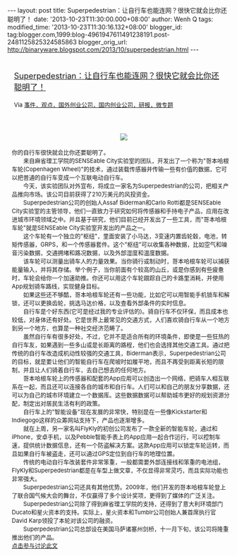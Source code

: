 --- layout: post title:
Superpedestrian：让自行车也能连网？很快它就会比你还聪明了！ date:
'2013-10-23T11:30:00.000+08:00' author: Wenh Q tags: modified\_time:
'2013-10-23T11:30:16.132+08:00' blogger\_id:
tag:blogger.com,1999:blog-4961947611491238191.post-2481125825324585863
blogger\_orig\_url:
http://binaryware.blogspot.com/2013/10/superpedestrian.html ---
<div style="margin: 10px; padding: 5px;">

<div style="font-size: 18px;">

[Superpedestrian：让自行车也能连网？很快它就会比你还聪明了！](http://www.kuailiyu.com/article/5587.html)

</div>

<div style="font-size: 13px;">

Via
[事件，观点，国外创业公司，国内创业公司，研报，微专题](http://www.kuailiyu.com/)

</div>

</div>

<div style="font-size: 13px; padding: 15px 0 10px 10px;">

<div style="text-align: center;">

　![](http://www.kuailiyu.com/uploadfile/2013/1022/20131022032933501.jpg)

</div>

你的自行车很快就会比你还要聪明了。\
　　来自麻省理工学院的SENSEable
City实验室的团队，开发出了一个称为"哥本哈根车轮(Copenhagen
Wheel)"的技术，通过装载传感器并传输一些有价值的数据，它可以把普通的自行车变成一个互联电动自行车。\
　　今天，该实验团队对外宣布，将成立一家名为Superpedestrian的公司，把相关产品推向市场。该公司目前获得了210万美元的风投资金。\
　　Superpedestrian公司的创始人Assaf Biderman和Carlo Rotti都是SENSEable
City实验室的主管领导，他们一直致力于研究如何将传感器和手持电子产品，应用在改进城市环境领域之中。并且基于研究，他们目前已经开发出了一些工具，而"哥本哈根车轮"就是SENSEable
City实验室开发出的产品之一。\
　　这个车轮有一个独立的"枢纽"，里面安装了小马达，3变速内置齿轮毂，电池，转矩传感器，GRPS，和一个传感器套件。这个"枢纽"可以收集各种数据，比如空气和噪音污染数据，交通拥堵和路况数据，以及外部湿度和温度数据。\
　　该车轮可以测量出骑车人的力量效果。当你骑行或制动时，哥本哈根车轮可以捕获能量输入，并将其存储。举个例子，当你前面有个较高的山丘，或是你感到有些疲惫时，车轮会给你一个加速助推。你还可以用这个车轮跟踪自己的卡路里消耗，并使用App规划骑车路线，实现健身目标。\
　　如果这些还不够酷，哥本哈根车轮还有一些功能，比如它可以用智能手机锁车和解锁，还可以更换齿轮，挑选马达价格，以及查看外部条件的实时信息。\
　　自行车是个好东西(它可是经过我的专业评估的)。骑自行车不仅环保，而且成本也较低，对身体还有好处。它是世界上最常见的交通方式，人们喜欢骑自行车从一个地方到另一个地方，也算是一种社交经济范畴了。\
　　虽然自行车有很多好处，不过，它并不是适合所有的环境条件，即使是一些狂热的自行车友，如果遇到一些多山或是长距离的路程，他们也会选择其他交通工具。通过把传统的自行车改造成机动性较强的交通工具，Biderman表示，Superpedestrian公司的目标，就是要让他们的智能自行车在爬坡时如履平地，而且不再受到距离长短的限制，并且让人们骑着自行车，去自己想去的任何地方。\
　　哥本哈根车轮上的传感器和配套的App应用可以创造出一个网络，把骑车人相互联系在一起，而且还可以连接各自的城市和自行车。人们可以和自己的朋友分享数据，还可以为自己的城市环境建立一个数据库。这些数据数据可以帮助城市更好的规划资源分配，制定出对居民生活有利的政策。\
　　自行车上的"智能设备"现在发展的非常快，特别是在一些像Kickstarter和Indiegogo这样的众筹网站支持下，产品也逐渐增多。\
　　就在上周，另一家名叫FlyKly的初创公司发布了一款全新的智能车轮，通过和iPhone，安卓手机，以及Pebble智能手表上的App应用一起合作运行，可以控制车速，提供统计数据信息，还有一个防盗解决方案。这款App应用可以锁定车轮运转，而且如果自行车被盗走，还可以通过GPS定位到自行车的地理位置。\
　　传统的电动自行车改装套件非常笨重，一般都需要外部连接线和笨重的电池组，FlyKly和Superpedestrian都是在车型上做文章，不仅显得非常灵巧，而且实际功能也非常强大。\
　　Superpedestrian公司还具有其他优势。2009年，他们开发的哥本哈根车轮登上了联合国气候大会的舞台，不仅赢得了多个设计奖项，更得到了媒体的广泛关注。\
　　Superpedestrian公司除了得到麻省理工学院的支持，还得到了意大利环境部门Ducato和星火资本的支持。实际上，星火资本和Tumblr公司创始人兼首席执行官David
Karp领投了本轮对该公司的融资。\
　　Superpedestrian公司总部设在美国马萨诸塞州剑桥，十一月下旬，该公司将隆重推出他们的产品。\
[点击参与讨论此文](http://www.kuailiyu.com/article/5587.html?utm_source=articletail&utm_medium=RSS#comments)

</div>
